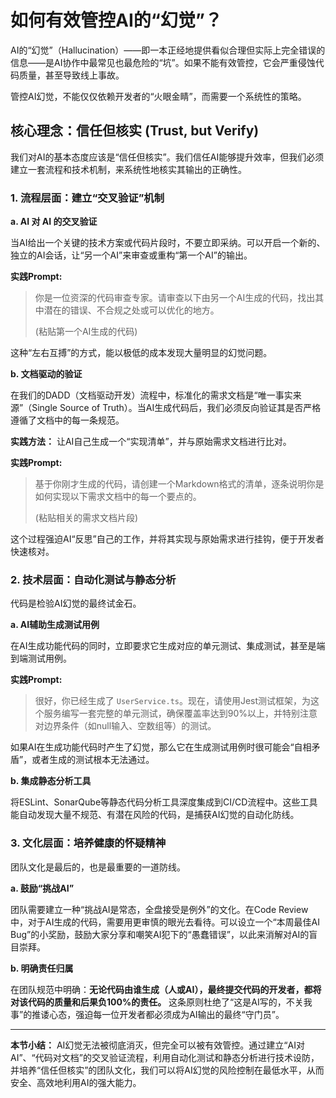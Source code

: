 # 如何有效管控AI的“幻觉”？

AI的“幻觉”（Hallucination）——即一本正经地提供看似合理但实际上完全错误的信息——是AI协作中最常见也最危险的“坑”。如果不能有效管控，它会严重侵蚀代码质量，甚至导致线上事故。

管控AI幻觉，不能仅仅依赖开发者的“火眼金睛”，而需要一个系统性的策略。

## 核心理念：信任但核实 (Trust, but Verify)

我们对AI的基本态度应该是“信任但核实”。我们信任AI能够提升效率，但我们必须建立一套流程和技术机制，来系统性地核实其输出的正确性。

### 1. 流程层面：建立“交叉验证”机制

**a. AI 对 AI 的交叉验证**

当AI给出一个关键的技术方案或代码片段时，不要立即采纳。可以开启一个新的、独立的AI会话，让“另一个AI”来审查或重构“第一个AI”的输出。

**实践Prompt:**
> 你是一位资深的代码审查专家。请审查以下由另一个AI生成的代码，找出其中潜在的错误、不合规之处或可以优化的地方。
>
> (粘贴第一个AI生成的代码)

这种“左右互搏”的方式，能以极低的成本发现大量明显的幻觉问题。

**b. 文档驱动的验证**

在我们的DADD（文档驱动开发）流程中，标准化的需求文档是“唯一事实来源”（Single Source of Truth）。当AI生成代码后，我们必须反向验证其是否严格遵循了文档中的每一条规范。

**实践方法：**
让AI自己生成一个“实现清单”，并与原始需求文档进行比对。

**实践Prompt:**
> 基于你刚才生成的代码，请创建一个Markdown格式的清单，逐条说明你是如何实现以下需求文档中的每一个要点的。
>
> (粘贴相关的需求文档片段)

这个过程强迫AI“反思”自己的工作，并将其实现与原始需求进行挂钩，便于开发者快速核对。

### 2. 技术层面：自动化测试与静态分析

代码是检验AI幻觉的最终试金石。

**a. AI辅助生成测试用例**

在AI生成功能代码的同时，立即要求它生成对应的单元测试、集成测试，甚至是端到端测试用例。

**实践Prompt:**
> 很好，你已经生成了 `UserService.ts`。现在，请使用Jest测试框架，为这个服务编写一套完整的单元测试，确保覆盖率达到90%以上，并特别注意对边界条件（如null输入、空数组等）的测试。

如果AI在生成功能代码时产生了幻觉，那么它在生成测试用例时很可能会“自相矛盾”，或者生成的测试根本无法通过。

**b. 集成静态分析工具**

将ESLint、SonarQube等静态代码分析工具深度集成到CI/CD流程中。这些工具能自动发现大量不规范、有潜在风险的代码，是捕获AI幻觉的自动化防线。

### 3. 文化层面：培养健康的怀疑精神

团队文化是最后的，也是最重要的一道防线。

**a. 鼓励“挑战AI”**

团队需要建立一种“挑战AI是常态，全盘接受是例外”的文化。在Code Review中，对于AI生成的代码，需要用更审慎的眼光去看待。可以设立一个“本周最佳AI Bug”的小奖励，鼓励大家分享和嘲笑AI犯下的“愚蠢错误”，以此来消解对AI的盲目崇拜。

**b. 明确责任归属**

在团队规范中明确：**无论代码由谁生成（人或AI），最终提交代码的开发者，都将对该代码的质量和后果负100%的责任。** 这条原则杜绝了“这是AI写的，不关我事”的推诿心态，强迫每一位开发者都必须成为AI输出的最终“守门员”。

---

**本节小结：** AI幻觉无法被彻底消灭，但完全可以被有效管控。通过建立“AI对AI”、“代码对文档”的交叉验证流程，利用自动化测试和静态分析进行技术设防，并培养“信任但核实”的团队文化，我们可以将AI幻觉的风险控制在最低水平，从而安全、高效地利用AI的强大能力。